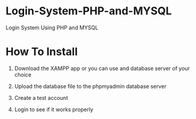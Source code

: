 # Login-System-PHP-and-MYSQL
Login System Using PHP and MYSQL


# How To Install

1. Download the XAMPP app or you can use and database server of your choice

2. Upload the database file to the phpmyadmin database server

3. Create a test account

4. Login to see if it works properly
